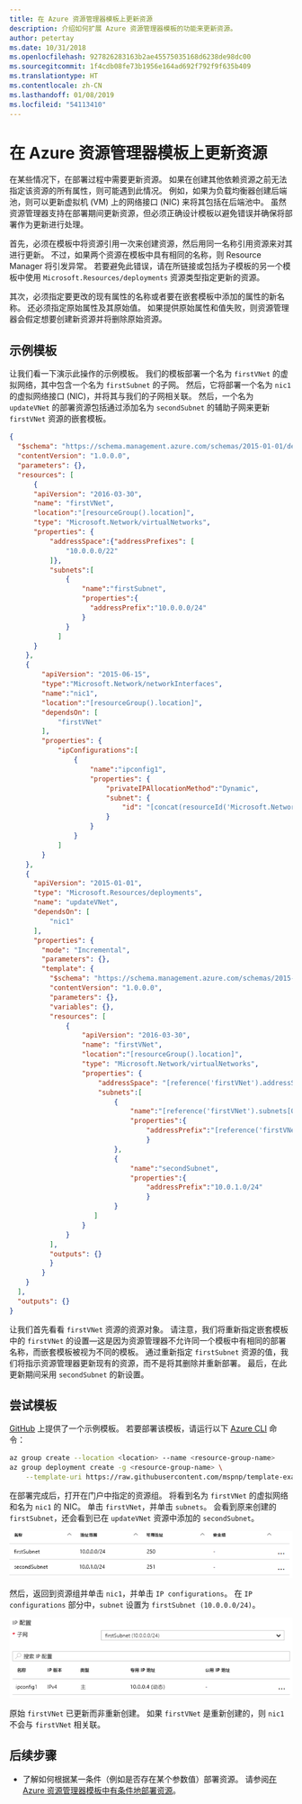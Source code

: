 ```yaml
---
title: 在 Azure 资源管理器模板上更新资源
description: 介绍如何扩展 Azure 资源管理器模板的功能来更新资源。
author: petertay
ms.date: 10/31/2018
ms.openlocfilehash: 927826283163b2ae45575035168d6238de98dc00
ms.sourcegitcommit: 1f4cdb08fe73b1956e164ad692f792f9f635b409
ms.translationtype: HT
ms.contentlocale: zh-CN
ms.lasthandoff: 01/08/2019
ms.locfileid: "54113410"
---
```

# <a name="update-a-resource-in-an-azure-resource-manager-template"></a>在 Azure 资源管理器模板上更新资源

在某些情况下，在部署过程中需要更新资源。 如果在创建其他依赖资源之前无法指定该资源的所有属性，则可能遇到此情况。 例如，如果为负载均衡器创建后端池，则可以更新虚拟机 (VM) 上的网络接口 (NIC) 来将其包括在后端池中。 虽然资源管理器支持在部署期间更新资源，但必须正确设计模板以避免错误并确保将部署作为更新进行处理。

首先，必须在模板中将资源引用一次来创建资源，然后用同一名称引用资源来对其进行更新。 不过，如果两个资源在模板中具有相同的名称，则 Resource Manager 将引发异常。 若要避免此错误，请在所链接或包括为子模板的另一个模板中使用 `Microsoft.Resources/deployments` 资源类型指定更新的资源。

其次，必须指定要更改的现有属性的名称或者要在嵌套模板中添加的属性的新名称。 还必须指定原始属性及其原始值。 如果提供原始属性和值失败，则资源管理器会假定想要创建新资源并将删除原始资源。

## <a name="example-template"></a>示例模板

让我们看一下演示此操作的示例模板。 我们的模板部署一个名为 `firstVNet` 的虚拟网络，其中包含一个名为 `firstSubnet` 的子网。 然后，它将部署一个名为 `nic1` 的虚拟网络接口 (NIC)，并将其与我们的子网相关联。 然后，一个名为 `updateVNet` 的部署资源包括通过添加名为 `secondSubnet` 的辅助子网来更新 `firstVNet` 资源的嵌套模板。

```json
{
  "$schema": "https://schema.management.azure.com/schemas/2015-01-01/deploymentTemplate.json#",
  "contentVersion": "1.0.0.0",
  "parameters": {},
  "resources": [
      {
      "apiVersion": "2016-03-30",
      "name": "firstVNet",
      "location":"[resourceGroup().location]",
      "type": "Microsoft.Network/virtualNetworks",
      "properties": {
          "addressSpace":{"addressPrefixes": [
              "10.0.0.0/22"
          ]},
          "subnets":[
              {
                  "name":"firstSubnet",
                  "properties":{
                    "addressPrefix":"10.0.0.0/24"
                  }
              }
            ]
      }
    },
    {
        "apiVersion": "2015-06-15",
        "type":"Microsoft.Network/networkInterfaces",
        "name":"nic1",
        "location":"[resourceGroup().location]",
        "dependsOn": [
            "firstVNet"
        ],
        "properties": {
            "ipConfigurations":[
                {
                    "name":"ipconfig1",
                    "properties": {
                        "privateIPAllocationMethod":"Dynamic",
                        "subnet": {
                            "id": "[concat(resourceId('Microsoft.Network/virtualNetworks','firstVNet'),'/subnets/firstSubnet')]"
                        }
                    }
                }
            ]
        }
    },
    {
      "apiVersion": "2015-01-01",
      "type": "Microsoft.Resources/deployments",
      "name": "updateVNet",
      "dependsOn": [
          "nic1"
      ],
      "properties": {
        "mode": "Incremental",
        "parameters": {},
        "template": {
          "$schema": "https://schema.management.azure.com/schemas/2015-01-01/deploymentTemplate.json#",
          "contentVersion": "1.0.0.0",
          "parameters": {},
          "variables": {},
          "resources": [
              {
                  "apiVersion": "2016-03-30",
                  "name": "firstVNet",
                  "location":"[resourceGroup().location]",
                  "type": "Microsoft.Network/virtualNetworks",
                  "properties": {
                      "addressSpace": "[reference('firstVNet').addressSpace]",
                      "subnets":[
                          {
                              "name":"[reference('firstVNet').subnets[0].name]",
                              "properties":{
                                  "addressPrefix":"[reference('firstVNet').subnets[0].properties.addressPrefix]"
                                  }
                          },
                          {
                              "name":"secondSubnet",
                              "properties":{
                                  "addressPrefix":"10.0.1.0/24"
                                  }
                          }
                     ]
                  }
              }
          ],
          "outputs": {}
          }
        }
    }
  ],
  "outputs": {}
}
```

让我们首先看看 `firstVNet` 资源的资源对象。 请注意，我们将重新指定嵌套模板中的 `firstVNet` 的设置&mdash;这是因为资源管理器不允许同一个模板中有相同的部署名称，而嵌套模板被视为不同的模板。 通过重新指定 `firstSubnet` 资源的值，我们将指示资源管理器更新现有的资源，而不是将其删除并重新部署。 最后，在此更新期间采用 `secondSubnet` 的新设置。

## <a name="try-the-template"></a>尝试模板

[GitHub][github] 上提供了一个示例模板。 若要部署该模板，请运行以下 [Azure CLI][cli] 命令：

```bash
az group create --location <location> --name <resource-group-name>
az group deployment create -g <resource-group-name> \
    --template-uri https://raw.githubusercontent.com/mspnp/template-examples/master/example1-update/deploy.json
```

在部署完成后，打开在门户中指定的资源组。 将看到名为 `firstVNet` 的虚拟网络和名为 `nic1` 的 NIC。 单击 `firstVNet`，并单击 `subnets`。 会看到原来创建的 `firstSubnet`，还会看到已在 `updateVNet` 资源中添加的 `secondSubnet`。

![原始子网和更新后的子网](../_images/firstVNet-subnets.png)

然后，返回到资源组并单击 `nic1`，并单击 `IP configurations`。 在 `IP configurations` 部分中，`subnet` 设置为 `firstSubnet (10.0.0.0/24)`。

![nic1 IP 配置设置](../_images/nic1-ipconfigurations.png)

原始 `firstVNet` 已更新而非重新创建。 如果 `firstVNet` 是重新创建的，则 `nic1` 不会与 `firstVNet` 相关联。

## <a name="next-steps"></a>后续步骤

* 了解如何根据某一条件（例如是否存在某个参数值）部署资源。 请参阅[在 Azure 资源管理器模板中有条件地部署资源](./conditional-deploy.md)。

[cli]: /cli/azure/?view=azure-cli-latest
[github]: https://github.com/mspnp/template-examples
